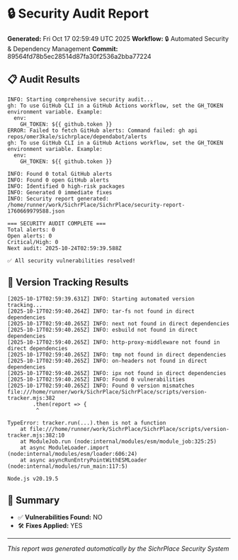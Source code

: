 # 🔒 Security Audit Report

**Generated:** Fri Oct 17 02:59:49 UTC 2025
**Workflow:** 🔒 Automated Security & Dependency Management
**Commit:** 89564fd78b5ec28514d87fa30f2536a2bba77224

## 📋 Audit Results
```
INFO: Starting comprehensive security audit...
gh: To use GitHub CLI in a GitHub Actions workflow, set the GH_TOKEN environment variable. Example:
  env:
    GH_TOKEN: ${{ github.token }}
ERROR: Failed to fetch GitHub alerts: Command failed: gh api repos/omer3kale/sichrplace/dependabot/alerts
gh: To use GitHub CLI in a GitHub Actions workflow, set the GH_TOKEN environment variable. Example:
  env:
    GH_TOKEN: ${{ github.token }}

INFO: Found 0 total GitHub alerts
INFO: Found 0 open GitHub alerts
INFO: Identified 0 high-risk packages
INFO: Generated 0 immediate fixes
INFO: Security report generated: /home/runner/work/SichrPlace/SichrPlace/security-report-1760669979588.json

=== SECURITY AUDIT COMPLETE ===
Total alerts: 0
Open alerts: 0
Critical/High: 0
Next audit: 2025-10-24T02:59:39.588Z

✅ All security vulnerabilities resolved!
```

## 🔄 Version Tracking Results
```
[2025-10-17T02:59:39.631Z] INFO: Starting automated version tracking...
[2025-10-17T02:59:40.264Z] INFO: tar-fs not found in direct dependencies
[2025-10-17T02:59:40.265Z] INFO: next not found in direct dependencies
[2025-10-17T02:59:40.265Z] INFO: esbuild not found in direct dependencies
[2025-10-17T02:59:40.265Z] INFO: http-proxy-middleware not found in direct dependencies
[2025-10-17T02:59:40.265Z] INFO: tmp not found in direct dependencies
[2025-10-17T02:59:40.265Z] INFO: on-headers not found in direct dependencies
[2025-10-17T02:59:40.265Z] INFO: ipx not found in direct dependencies
[2025-10-17T02:59:40.265Z] INFO: Found 0 vulnerabilities
[2025-10-17T02:59:40.265Z] INFO: Found 0 version mismatches
file:///home/runner/work/SichrPlace/SichrPlace/scripts/version-tracker.mjs:382
        .then(report => {
         ^

TypeError: tracker.run(...).then is not a function
    at file:///home/runner/work/SichrPlace/SichrPlace/scripts/version-tracker.mjs:382:10
    at ModuleJob.run (node:internal/modules/esm/module_job:325:25)
    at async ModuleLoader.import (node:internal/modules/esm/loader:606:24)
    at async asyncRunEntryPointWithESMLoader (node:internal/modules/run_main:117:5)

Node.js v20.19.5
```

## 🎯 Summary
- ✅ **Vulnerabilities Found:** NO
- 🛠️ **Fixes Applied:** YES

---
*This report was generated automatically by the SichrPlace Security System*
